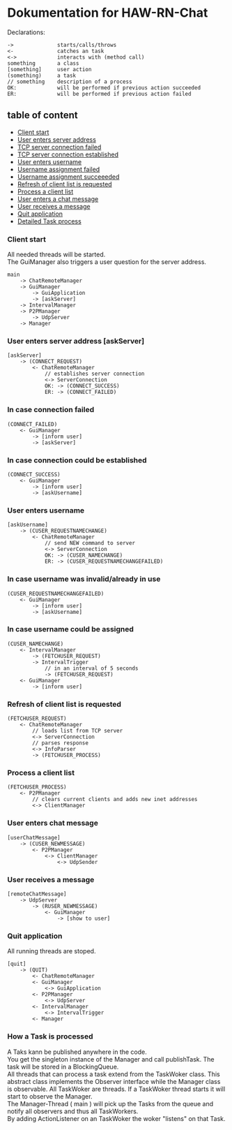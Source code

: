 # Dokumentation for HAW-RN-Chat

Declarations:

```
->				starts/calls/throws
<-				catches an task
<->				interacts with (method call)
something		a class
[something]		user action
(something)		a task
// something    description of a process
OK:				will be performed if previous action succeeded
ER:				will be performed if previous action failed
```

## table of content

* [Client start](#start)
* [User enters server address](#askServer)
* [TCP server connection failed](#CONNECT_FAILED)
* [TCP server connection established](#CONNECT_SUCCESS)
* [User enters username](#askUsername)
* [Username assignment failed](CUSER_REQUESTNAMECHANGEFAILED)
* [Username assignment succeeeded](#CUSER_NAMECHANGE)
* [Refresh of client list is requested](#FETCHUSER_REQUEST)
* [Process a client list](#FETCHUSER_PROCESS)
* [User enters a chat message](#userChatMessage)
* [User receives a message](#remoteChatMessage)
* [Quit application](#QUIT)
* [Detailed Task process](#HowToTask)

### <a name="start"></a> Client start

All needed threads will be started.<br>
The GuiManager also triggers a user question for the server address.

```
main
	-> ChatRemoteManager
	-> GuiManager
		-> GuiApplication
		-> [askServer]
	-> IntervalManager
	-> P2PManager
		-> UdpServer
	-> Manager
```

### <a name="askServer"></a> User enters server address [askServer]

```
[askServer]
	-> (CONNECT_REQUEST)
		<- ChatRemoteManager
			// establishes server connection
			<-> ServerConnection
			OK: -> (CONNECT_SUCCESS)
			ER: -> (CONNECT_FAILED)
```

### <a name="CONNECT_FAILED"></a> In case connection failed

```
(CONNECT_FAILED)
	<- GuiManager
		-> [inform user]
		-> [askServer]
```

### <a name="CONNECT_SUCCESS"></a> In case connection could be established

```
(CONNECT_SUCCESS)
	<- GuiManager
		-> [inform user]
		-> [askUsername]
```

### <a name="askUsername"></a> User enters username

```
[askUsername]
	-> (CUSER_REQUESTNAMECHANGE)
		<- ChatRemoteManager
			// send NEW command to server
			<-> ServerConnection
			OK: -> (CUSER_NAMECHANGE)
			ER: -> (CUSER_REQUESTNAMECHANGEFAILED)
```

### <a name="CUSER_REQUESTNAMECHANGEFAILED"></a> In case username was invalid/already in use

```
(CUSER_REQUESTNAMECHANGEFAILED)
	<- GuiManager
		-> [inform user]
		-> [askUsername]
```

### <a name="CUSER_NAMECHANGE"></a> In case username could be assigned

```
(CUSER_NAMECHANGE)
	<- IntervalManager
		-> (FETCHUSER_REQUEST)
		-> IntervalTrigger
			// in an interval of 5 seconds
			-> (FETCHUSER_REQUEST)
	<- GuiManager
		-> [inform user]
```

### <a name="FETCHUSER_REQUEST"></a> Refresh of client list is requested

```
(FETCHUSER_REQUEST)
	<- ChatRemoteManager
		// loads list from TCP server
		<-> ServerConnection
		// parses response
		<-> InfoParser
		-> (FETCHUSER_PROCESS)
```

### <a name="FETCHUSER_PROCESS"></a> Process a client list

```
(FETCHUSER_PROCESS)
	<- P2PManager
		// clears current clients and adds new inet addresses
		<-> ClientManager
```

### <a name="userChatMessage"></a> User enters chat message

```
[userChatMessage]
	-> (CUSER_NEWMESSAGE)
		<- P2PManager
			<-> ClientManager
				<-> UdpSender
```

### <a name="remoteChatMessage"></a> User receives a message

```
[remoteChatMessage]
	-> UdpServer
		-> (RUSER_NEWMESSAGE)
			<- GuiManager
				-> [show to user]
```

### <a name="QUIT"></a> Quit application

All running threads are stoped.

```
[quit]
	-> (QUIT)
		<- ChatRemoteManager
		<- GuiManager
			<-> GuiApplication
		<- P2PManager
			<-> UdpServer
		<- IntervalManager
			<-> IntervalTrigger
		<- Manager
```

### <a name="HowToTask"></a> How a Task is processed

A Taks kann be published anywhere in the code.<br>
You get the singleton instance of the Manager and call publishTask. The task will be stored in a BlockingQueue.<br>
All threads that can process a task extend from the TaskWoker class. This abstract class implements the Observer interface while the Manager class is observable. All TaskWoker are threads. If a TaskWoker thread starts it will start to observe the Manager.<br>
The Manager-Thread ( main ) will pick up the Tasks from the queue and notify all observers and thus all TaskWorkers.<br>
By adding ActionListener on an TaskWoker the woker "listens" on that Task.